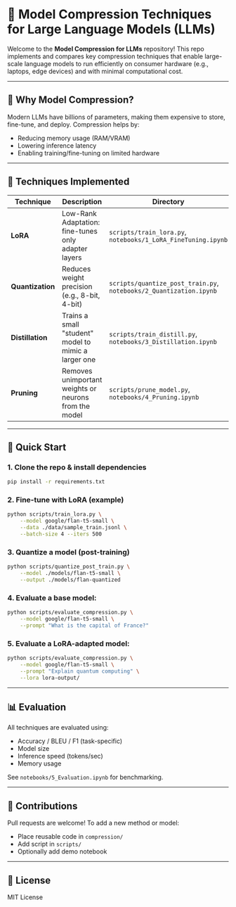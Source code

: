 # 🔧 Model Compression Techniques for Large Language Models (LLMs)

Welcome to the **Model Compression for LLMs** repository! This repo implements and compares key compression techniques that enable large-scale language models to run efficiently on consumer hardware (e.g., laptops, edge devices) and with minimal computational cost.

---

## 📌 Why Model Compression?
Modern LLMs have billions of parameters, making them expensive to store, fine-tune, and deploy. Compression helps by:
- Reducing memory usage (RAM/VRAM)
- Lowering inference latency
- Enabling training/fine-tuning on limited hardware

---

## 🧰 Techniques Implemented

| Technique         | Description                                             | Directory       |
|------------------|---------------------------------------------------------|-----------------|
| **LoRA**         | Low-Rank Adaptation: fine-tunes only adapter layers     | `scripts/train_lora.py`, `notebooks/1_LoRA_FineTuning.ipynb` |
| **Quantization** | Reduces weight precision (e.g., 8-bit, 4-bit)           | `scripts/quantize_post_train.py`, `notebooks/2_Quantization.ipynb` |
| **Distillation** | Trains a small "student" model to mimic a larger one    | `scripts/train_distill.py`, `notebooks/3_Distillation.ipynb` |
| **Pruning**      | Removes unimportant weights or neurons from the model   | `scripts/prune_model.py`, `notebooks/4_Pruning.ipynb` |

---

## 🚀 Quick Start

### 1. Clone the repo & install dependencies
```bash
pip install -r requirements.txt
```

### 2. Fine-tune with LoRA (example)
```bash
python scripts/train_lora.py \
    --model google/flan-t5-small \
    --data ./data/sample_train.jsonl \
    --batch-size 4 --iters 500
```

### 3. Quantize a model (post-training)
```bash
python scripts/quantize_post_train.py \
    --model ./models/flan-t5-small \
    --output ./models/flan-quantized
```

### 4. Evaluate a base model:
```bash
python scripts/evaluate_compression.py \
    --model google/flan-t5-small \
    --prompt "What is the capital of France?"
```
### 5. Evaluate a LoRA-adapted model:
```bash
python scripts/evaluate_compression.py \
    --model google/flan-t5-small \
    --prompt "Explain quantum computing" \
    --lora lora-output/
```


---

## 📊 Evaluation
All techniques are evaluated using:
- Accuracy / BLEU / F1 (task-specific)
- Model size
- Inference speed (tokens/sec)
- Memory usage

See `notebooks/5_Evaluation.ipynb` for benchmarking.

---

## 🤝 Contributions
Pull requests are welcome! To add a new method or model:
- Place reusable code in `compression/`
- Add script in `scripts/`
- Optionally add demo notebook

---

## 📄 License
MIT License

